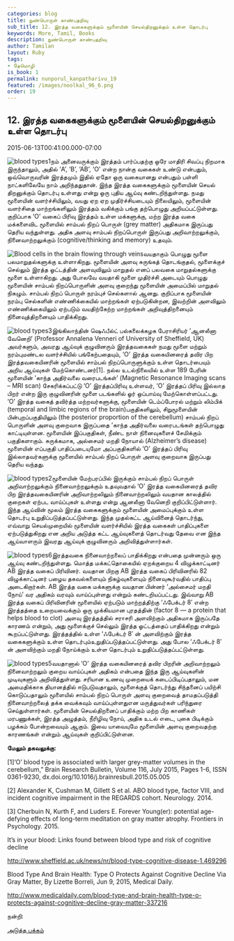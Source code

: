```yaml
---
categories: blog
title: நுண்பொருள் காண்பதறிவு
sub_title: 12. இரத்த வகைகளுக்கும் மூளையின் செயல்திறனுக்கும் உள்ள தொடர்பு
keywords: More, Tamil, Books
description: நுண்பொருள் காண்பதறிவு
author: Tamilan
layout: Ruby
tags:
- தேமொழி
is_book: 1
permalink: nunporul_kanpatharivu_19
featured: /images/noolkal_96_6.png
order: 19
---
```



## 12. இரத்த வகைகளுக்கும் மூளையின் செயல்திறனுக்கும் உள்ள தொடர்பு

2015-06-13T00:41:00.000-07:00

![blood types1](http://siragu.com/wp-content/uploads/2015/06/blood-types1-1024x987.png)நம் அனைவருக்கும் இரத்தம் பார்ப்பதற்கு ஒரே மாதிரி சிவப்பு நிறமாக இருந்தாலும், அதில் ‘A’, ‘B’, ‘AB’, ‘O’ என்ற நான்கு வகைகள் உண்டு என்பதும், ஒவ்வொருவரின் இரத்தமும் இதில் ஏதோ ஒரு வகையானது என்பதும் பள்ளி நாட்களிலேயே நாம் அறிந்ததுதான். இந்த இரத்த வகைகளுக்கும் மூளையின் செயல் திறனுக்கும் தொடர்பு உள்ளது என்று ஒரு புதிய ஆய்வு கண்டறிந்துள்ளது. நமது மூளையின் வளர்ச்சியிலும், வயது ஏற ஏற முதிர்ச்சியடையும் நிலையிலும், மூளையின் வளர்சிதை மாற்றங்களிலும் இரத்தம் வகிக்கும் பங்கு தற்பொழுது அறியப்பட்டுள்ளது. குறிப்பாக ‘O’ வகைப் பிரிவு இரத்தம் உள்ள மக்களுக்கு, மற்ற இரத்த வகை மக்களைவிட மூளையில் சாம்பல் நிறப் பொருள் (grey matter) அதிகமாக இருப்பது தெரிய வந்துள்ளது. அதிக அளவு சாம்பல் நிறப்பொருள் இருப்பது அறிவாற்றலுக்கும், நினைவாற்றலுக்கும் (cognitive/thinking and memory) உதவும்.

![Blood cells in the brain flowing through veins](http://siragu.com/wp-content/uploads/2015/06/blood-types7.jpg)வயதாகும் பொழுது மூளை பலமாறுதல்களுக்கு உள்ளாகிறது. மூளையின் அளவு சுருங்கத் தொடங்குதல், மூளைக்குச் செல்லும் இரத்த ஓட்டத்தின் அளவுவிலும் மாறுதல் எனப் பலவகை மாறுதல்களுக்கு மூளை உள்ளாகிறது. அது போலவே வயதாகி மூளை முதிர்ச்சி அடையும் பொழுது மூளையின் சாம்பல் நிறப்பொருளின் அளவு குறைந்து மூளையின் அமைப்பில் மாறுதல் நிகழும். சாம்பல் நிறப் பொருள் நரம்புச் செல்களால் ஆனது. குறிப்பாக மூளையின் நரம்பு செல்களின் எண்ணிக்கையில் மாற்றங்கள் ஏற்படுகின்றன, இவற்றின் அளவிலும் எண்ணிக்கையிலும் ஏற்படும் வயதிற்கேற்ற மாற்றங்கள் அறிவுத்திறனையும் நினைவுத்திறனையும் பாதிக்கிறது.

![blood types3](http://siragu.com/wp-content/uploads/2015/06/blood-types3.jpg)இங்கிலாந்தின் ஷெஃபீல்ட் பல்கலைக்கழக பேராசிரியர் ‘ஆனலீனா வேனெறி’ (Professor Annalena Venneri of University of Sheffield, UK) அவர்களும், அவரது ஆய்வுக் குழுவினரும் இரத்தவகைகள் நமது மூளை மற்றும் நரம்புமண்டல வளர்ச்சியில் பங்கேற்பதையும், ‘O’ இரத்த வகையினரைத் தவிர பிற இரத்தவகையினரின் மூளையில் சாம்பல் நிறப்பொருளுக்கும் உள்ள தொடர்பையும் அறிய ஆய்வுகள் மேற்கொண்டனர்[1]. நல்ல உடல்நிலையில் உள்ள 189 பேரின் மூளையின் ‘காந்த அதிர்வலை வரைபடங்கள்’ (Magnetic Resonance Imaging scans – MRI scan) சேகரிக்கப்பட்டு ‘O’ இரத்தப்பிரிவு உள்ளவர், ‘O’ இரத்தப் பிரிவு இல்லாத பிறர் என்ற இரு குழுவினரின் மூளை படங்களில் ஓர் ஒப்பாய்வு மேற்கொள்ளப்பட்டது. ‘O’ இரத்த வகைத் தவிர்த்த மற்றவர்களுக்கு, மூளையின் டெம்ப்போரல் மற்றும் லிம்பிக் (temporal and limbic regions of the brain)பகுதிகளிலும், சிறுமூளையின் பின்புறப்பகுதியிலும் (the posterior proportion of the cerebellum) சாம்பல் நிறப் பொருளின் அளவு குறைவாக இருப்பதை ‘காந்த அதிர்வலை வரைபடங்கள் தற்பொழுது காட்டியுள்ளன. மூளையின் இப்பகுதிகள், நீண்ட நாள் நினைவுகளைச் சேமிக்கும் பகுதிகளாகும். சுருக்கமாக, அல்சைமர் மறதி நோயால் (Alzheimer’s disease) மூளையின் எப்பகுதி பாதிப்படையுமோ அப்பகுதிகளில் ‘O’ இரத்தப் பிரிவு இல்லாதவர்களுக்கு மூளையில் சாம்பல் நிறப் பொருள் அளவு குறைவாக இருப்பது தெரிய வந்தது.

![blood types2](http://siragu.com/wp-content/uploads/2015/06/blood-types2-1024x860.jpg)மூளையின் மேற்பரப்பில் இருக்கும் சாம்பல் நிறப் பொருள் அறிவாற்றலுக்கும் நினைவாற்றலுக்கும் உதவுவதால் ‘O’ இரத்த வகையினரைத் தவிர பிற இரத்தவகையினரின் அறிவாற்றலிலும் நினைவாற்றலிலும் வயதான காலத்தில் குறைகள் ஏற்பட வாய்ப்புகள் உள்ளது என்று ஆனலீனா வேனெறி குறிப்பிட்டுள்ளார். இந்த ஆய்வின் மூலம் இரத்த வகைகளுக்கும் மூளையின் அமைப்புக்கும் உள்ள தொடர்பு உறுதிப்படுத்தப்பட்டுள்ளது. இந்த முதல்கட்ட ஆய்வினைத் தொடர்ந்து, எவ்வாறு செயல்முறையில் மூளையின் வளர்ச்சியில் இரத்த வகைகள் பாதிப்புகளை ஏற்படுத்துகிறது என அறிய அடுத்த கட்ட ஆய்வுகளைத் தொடர்வது தேவை என இந்த ஆய்வாளரும் இவரது ஆய்வுக் குழுவினரும் அறிவித்துள்ளார்கள்.

![blood types6](http://siragu.com/wp-content/uploads/2015/06/blood-types6.jpg)இரத்தவகை நினைவாற்றலைப் பாதிக்கிறது என்பதை முன்னரும் ஒரு ஆய்வு கண்டறிந்துள்ளது. மொத்த மக்கட்தொகையில் ஏறக்குறைய 4 விழுக்காட்டினர் AB இரத்த வகைப் பிரிவினர். வயதான பிறகு AB இரத்த வகைப் பிரிவினரில் 82 விழுக்காட்டினர் பழைய தகவல்களையும் நிகழ்வுகளையும் நினைவுகூர்வதில் பாதிப்பு அடைகிறார்கள். AB இரத்த வகை மக்களுக்கு வயதான பின்னர் ‘அல்சைமர் மறதி நோய்’ வர அதிகம் வரவும் வாய்ப்புள்ளது என்றும் கண்டறியப்பட்டது. இவ்வாறு AB இரத்த வகைப் பிரிவினரின் மூளையில் ஏற்படும் மாற்றத்திற்கு ‘ஃபேக்டர் 8′ என்ற இரத்தத்தை உறையவைக்கும் ஒரு முக்கியமான புரதத்தின் (factor 8 — a protein that helps blood to clot) அளவு இரத்தத்தில் சராசரி அளவிற்கும் அதிகமாக இருப்பதே காரணம் என்றும், அது மூளைக்குச் செல்லும் இரத்த ஓட்டத்தைப் பாதிக்கிறது என்றும் கூறப்பட்டுள்ளது. இரத்தத்தில் உள்ள ‘ஃபேக்டர் 8′ ன் அளவிற்கும் இரத்த வகைகளுக்கும் உள்ள தொடர்பும்உறுதிப்படுத்தப்பட்டுள்ளது. அது போல ‘ஃபேக்டர் 8′ ன் அளவிற்கும் மறதி நோய்க்கும் உள்ள தொடர்பும் உறுதிப்படுத்தப்பட்டுள்ளது.

![blood types5](http://siragu.com/wp-content/uploads/2015/06/blood-types5.jpg)வயதானால் ‘O’ இரத்த வகையினரைத் தவிர பிறரின் அறிவாற்றலும் நினைவாற்றலும் குறைய வாய்ப்புகள் அதிகம் என்பதை இந்த இரு ஆய்வுகளின் முடிவுகளும் அறிவித்துள்ளது. சரியான உணவு முறையைக் கடைப்பிடிப்பதாலும், மன அமைதிக்காக தியானத்தில் ஈடுபடுவதாலும், மூளைக்குத் தொடர்ந்து சிந்தனைப் பயிற்சி கொடுப்பதாலும் மூளையில் சாம்பல் நிறப் பொருள் அளவு குறைவைத் தாமதப்படுத்தி நினைவாற்றலைத் தக்க வைக்கவும் வாய்ப்புள்ளதுஎன மருத்துவர்கள் பரிந்துரை செய்துள்ளார்கள். மூளையின் செயல்திறனைப் பாதிக்கும் மற்ற பிற காணிகள் மரபணுக்கள், இரத்த அழுத்தம், நீரிழிவு நோய், அதிக உடல் எடை, புகை பிடிக்கும் பழக்கம் போன்றவையும் ஆகும். இவை யாவையுமே மூளையின் அளவு குறைவதற்கு காரணங்கள் என்றும் ஆய்வுகள் குறிப்பிட்டுள்ளன.

**மேலும் தகவலுக்கு:**

[1]‘O’ blood type is associated with larger grey-matter volumes in the cerebellum,” Brain Research Bulletin, Volume 116, July 2015, Pages 1-6, ISSN 0361-9230, dx.doi.org/10.1016/j.brainresbull.2015.05.005

[2] Alexander K, Cushman M, Gillett S et al. ABO blood type, factor VIII, and incident cognitive impairment in the REGARDS cohort. Neurology. 2014.

[3] Cherbuin N, Kurth F, and Luders E. Forever Young(er): potential age-defying effects of long-term meditation on gray matter atrophy. Frontiers in Psychology. 2015.

It’s in your blood: Links found between blood type and risk of cognitive decline

http://www.sheffield.ac.uk/news/nr/blood-type-cognitive-disease-1.469296

Blood Type And Brain Health: Type O Protects Against Cognitive Decline Via Gray Matter, By Lizette Borreli, Jun 9, 2015, Medical Daily.

http://www.medicaldaily.com/blood-type-and-brain-health-type-o-protects-against-cognitive-decline-gray-matter-337216

நன்றி:

[அடுத்த பக்கம்](nunporul_kanpatharivu_20)